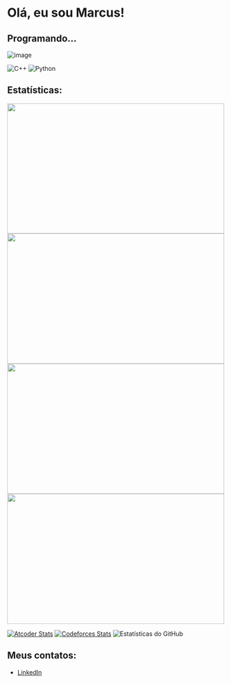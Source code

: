# Olá, eu sou Marcus!

## Programando...

![image](https://github.com/Marcux777/Marcux777/assets/77116012/a37f8a65-56a9-41fc-9d5b-6bb2b3eb0840)



![C++](https://img.shields.io/badge/-C%2B%2B-00599C?style=flat-square&logo=c%2B%2B&logoColor=white)
![Python](https://img.shields.io/badge/-Python-3776AB?style=flat-square&logo=Python&logoColor=white)

## Estatísticas:

<a href="https://leetcode.com/u/Marcux777/"><img src="https://leetcard.jacoblin.cool/Marcux777?theme=dark&font=Domine&ext=heatmap" width="500" height="300"></a>
<a href="URL do seu perfil no Atcoder"><img src="URL do ícone do Atcoder" width="500" height="300"></a>
<a href="URL do seu perfil no Codeforces"><img src="URL do ícone do Codeforces" width="500" height="300"></a>
<img src="URL das suas estatísticas do GitHub" width="500" height="300">

[![Atcoder Stats](https://atcoder-readme-stats.vercel.app/stats/Marcux777?show_history=5&theme=dark&width=350)](https://github.com/iwbc-mzk/atcoder-readme-stats)
[![Codeforces Stats](https://codeforces-readme-stats.vercel.app/api/card?username=marcus777)](https://codeforces.com/profile/marcus777)
![Estatísticas do GitHub](https://github-readme-stats.vercel.app/api?username=Marcux777&show_icons=true&theme=dracula)


## Meus contatos:

- [LinkedIn](https://www.linkedin.com/in/marcus-silva-85524a180/)
